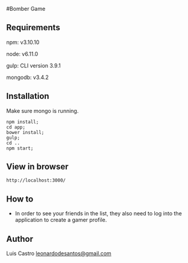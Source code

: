 #Bomber Game

## Requirements

npm: v3.10.10

node: v6.11.0

gulp: CLI version 3.9.1

mongodb: v3.4.2

## Installation

Make sure mongo is running.

```gherkin
npm install;
cd app;
bower install;
gulp;
cd ..
npm start;
```
## View in browser
```gherkin
http://localhost:3000/
```

## How to
- In order to see your friends in the list, they also need to log into the application to create a gamer profile.


## Author
Luis Castro
leonardodesantos@gmail.com